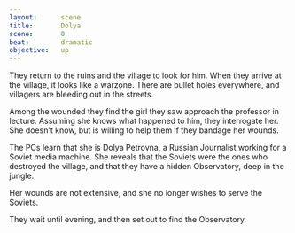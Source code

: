 ```yaml
---
layout:      scene
title:       Dolya
scene:       0
beat:        dramatic
objective:   up
---
```


They return to the ruins and the village to look for him.
When they arrive at the village, it looks like a warzone.
There are bullet holes everywhere, and villagers are bleeding out in the streets.

Among the wounded they find the girl they saw approach the professor in lecture.
Assuming she knows what happened to him, they interrogate her.
She doesn't know, but is willing to help them if they bandage her wounds.

The PCs learn that she is Dolya Petrovna,
a Russian Journalist working for a Soviet media machine.
She reveals that the Soviets were the ones who destroyed the village,
and that they have a hidden Observatory, deep in the jungle.

Her wounds are not extensive, and she no longer wishes to serve the Soviets.

They wait until evening, and then set out to find the Observatory.














